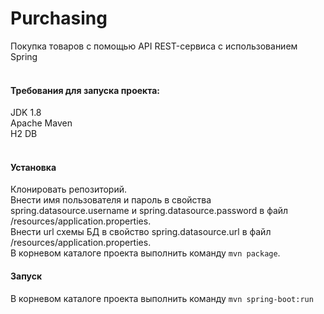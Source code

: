 # Purchasing
Покупка товаров с помощью API REST-сервиса с использованием Spring
<br>
<br>

<h4>Требования для запуска проекта:</h4>
JDK 1.8<br>
Apache Maven<br>
H2 DB<br>
<br>

<h4>Установка</h4>
Клонировать репозиторий.<br>
Внести имя пользователя и пароль в свойства spring.datasource.username и spring.datasource.password в файл /resources/application.properties.<br>
Внести url схемы БД в свойство spring.datasource.url в файл /resources/application.properties.<br>
В корневом каталоге проекта выполнить команду <code>mvn package</code>.
<h4>Запуск</h4>
В корневом каталоге проекта выполнить команду <code>mvn spring-boot:run</code><br>
